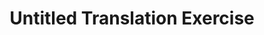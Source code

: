 ---
inv_num: 2006-002
add_credit:
url: 2006-002-untitled-translation-exercise
title: Untitled Translation Exercise
year: '2006'
display_year: '2006'
medium: Video
dims: 1:41:53 minutes
pitch: Dazed and Confused dubbed back into English via an outsource firm in Bangalore.
ps: "​So......yes the dialog in the film is still in English. :)"
live_url:
youtube:
related_code:
subheading:
download:
commission:
related:
layout: things-i-made
---